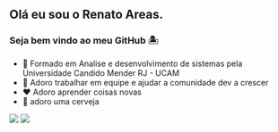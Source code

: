 ## Olá eu sou o Renato Areas.
### Seja bem vindo ao meu GitHub 🏝️
<div>

- 📖 Formado em Analise e desenvolvimento de sistemas pela Universidade Candido Mender RJ - UCAM
- 🤝 Adoro trabalhar em equipe e ajudar a comunidade dev a crescer
- ❤️ Adoro aprender coisas novas
- 🍺 adoro uma cerveja


<a href = "mailto: rsareas93@gmail.com"><img src="https://img.shields.io/badge/-Gmail-%23EA4335?style=for-the-badge&logo=gmail&logoColor=white" target="_blank"></a>
  <a href="https://www.linkedin.com/in/renatodossantosareas/" target="_blank"><img src="https://img.shields.io/badge/-LinkedIn-%230077B5?style=for-the-badge&logo=linkedin&logoColor=white" target="_blank"></a>
</div>


